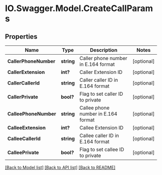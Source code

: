 # IO.Swagger.Model.CreateCallParams
## Properties

Name | Type | Description | Notes
------------ | ------------- | ------------- | -------------
**CallerPhoneNumber** | **string** | Caller phone number in E.164 format | [optional] 
**CallerExtension** | **int?** | Caller Extension ID | [optional] 
**CallerCallerId** | **string** | Caller caller ID in E.164 format | [optional] 
**CallerPrivate** | **bool?** | Flag to set caller ID to private | [optional] 
**CalleePhoneNumber** | **string** | Callee phone number in E.164 format | [optional] 
**CalleeExtension** | **int?** | Callee Extension ID | [optional] 
**CalleeCallerId** | **string** | Callee caller ID in E.164 format | [optional] 
**CalleePrivate** | **bool?** | Flag to set callee ID to private | [optional] 

[[Back to Model list]](../README.md#documentation-for-models) [[Back to API list]](../README.md#documentation-for-api-endpoints) [[Back to README]](../README.md)

